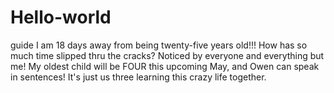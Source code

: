 # Hello-world
guide
I am 18 days away from being twenty-five years old!!! How has so much time slipped thru the cracks? Noticed by everyone and everything but me! My oldest child will be FOUR this upcoming May, and Owen can speak in sentences! It's just us three learning this crazy life together.
